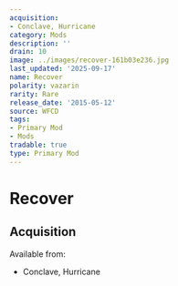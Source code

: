 ```yaml
---
acquisition:
- Conclave, Hurricane
category: Mods
description: ''
drain: 10
image: ../images/recover-161b03e236.jpg
last_updated: '2025-09-17'
name: Recover
polarity: vazarin
rarity: Rare
release_date: '2015-05-12'
source: WFCD
tags:
- Primary Mod
- Mods
tradable: true
type: Primary Mod
---
```


# Recover

## Acquisition

Available from:
- Conclave, Hurricane

